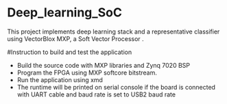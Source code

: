 # Deep_learning_SoC
This project implements deep learning stack and a representative classifier using VectorBlox MXP, a Soft Vector Processor .

#Instruction to build and test the application
- Build the source code with MXP libraries and Zynq 7020 BSP
- Program the FPGA using MXP softcore bitstream.
- Run the application using xmd
- The runtime will be printed on serial console if the board is connected with UART cable and baud rate is set to USB2 baud rate
